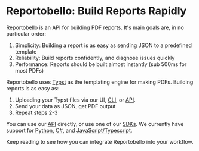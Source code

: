 # Reportobello: Build Reports Rapidly

Reportobello is an API for building PDF reports. It's main goals are, in no particular order:

1. Simplicity: Building a report is as easy as sending JSON to a predefined template
2. Reliability: Build reports confidently, and diagnose issues quickly
3. Performance: Reports should be built almost instantly (sub 500ms for most PDFs)

Reportobello uses [Typst](https://typst.app) as the templating engine for making PDFs.
Building reports is as easy as:

1. Uploading your Typst files via our UI, [CLI](./cli.md), or [API](./api.md).
2. Send your data as JSON, get PDF output
3. Repeat steps 2-3

You can use our [API](./api.md) directly, or use one of our [SDKs](./libraries/README.md).
We currently have support for [Python](./libraries/python.md), [C#](./libraries/csharp.md), and [JavaScript/Typescript](./libraries/typescript.md).

Keep reading to see how you can integrate Reportobello into your workflow.
